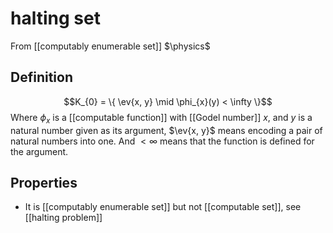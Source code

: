 # halting set
From [[computably enumerable set]]
$\physics$
## Definition
$$K_{0} = \{ \ev{x, y} \mid \phi_{x}(y) < \infty \}$$
Where $\phi_{x}$ is a [[computable function]] with [[Godel number]] $x$, and $y$ is a natural number given as its argument, $\ev{x, y}$ means encoding a pair of natural numbers into one. And $<\infty$ means that the function is defined for the argument.

## Properties
- It is [[computably enumerable set]] but not [[computable set]], see [[halting problem]]